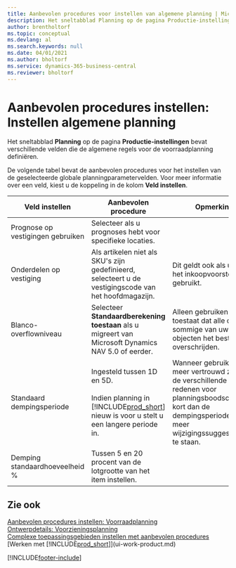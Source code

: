 ```yaml
---
title: Aanbevolen procedures voor instellen van algemene planning | Microsoft Docs
description: Het sneltabblad Planning op de pagina Productie-instellingen bevat verschillende velden die de algemene regels voor de voorraadplanning definiëren.
author: brentholtorf
ms.topic: conceptual
ms.devlang: al
ms.search.keywords: null
ms.date: 04/01/2021
ms.author: bholtorf
ms.service: dynamics-365-business-central
ms.reviewer: bholtorf
---
```

# Aanbevolen procedures instellen: Instellen algemene planning
Het sneltabblad **Planning** op de pagina **Productie-instellingen** bevat verschillende velden die de algemene regels voor de voorraadplanning definiëren.  

 De volgende tabel bevat de aanbevolen procedures voor het instellen van de geselecteerde globale planningparametervelden. Voor meer informatie over een veld, kiest u de koppeling in de kolom **Veld instellen**.  

|Veld instellen|Aanbevolen procedure|Opmerking|  
|-----------------|-------------------|-------------|  
|Prognose op vestigingen gebruiken|Selecteer als u prognoses hebt voor specifieke locaties.||  
|Onderdelen op vestiging|Als artikelen niet als SKU's zijn gedefinieerd, selecteert u de vestigingscode van het hoofdmagazijn.|Dit geldt ook als u alleen het inkoopvoorstel gebruikt.|  
|Blanco-overflowniveau|Selecteer **Standaardberekening toestaan** als u migreert van Microsoft Dynamics NAV 5.0 of eerder.|Alleen gebruiken als u toestaat dat alle of sommige van uw objecten het bestelpunt overschrijden.|  
|Standaard dempingsperiode|Ingesteld tussen 1D en 5D.<br /><br /> Indien planning in [!INCLUDE[prod_short](includes/prod_short.md)] nieuw is voor u stelt u een langere periode in.|Wanneer gebruikers meer vertrouwd zijn met de verschillende redenen voor planningsboodschappen, kort dan de dempingsperiode in om meer wijzigingssuggesties toe te staan.|  
|Demping standaardhoeveelheid %|Tussen 5 en 20 procent van de lotgrootte van het item instellen.||  

## Zie ook  
 [Aanbevolen procedures instellen: Voorraadplanning](setup-best-practices-supply-planning.md)   
 [Ontwerpdetails: Voorzieningsplanning](design-details-supply-planning.md)   
 [Complexe toepassingsgebieden instellen met aanbevolen procedures](set-up-complex-application-areas-using-best-practices.md)  
 [Werken met [!INCLUDE[prod_short](includes/prod_short.md)]](ui-work-product.md)


[!INCLUDE[footer-include](includes/footer-banner.md)]